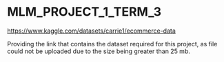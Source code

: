 # MLM_PROJECT_1_TERM_3

https://www.kaggle.com/datasets/carrie1/ecommerce-data

Providing the link that contains the dataset required for this project, as file could not be uploaded due to the size being greater than 25 mb.
